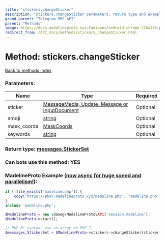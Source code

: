 ```yaml
---
title: "stickers.changeSticker"
description: "stickers.changeSticker parameters, return type and example"
grand_parent: "Telegram RPC API"
parent: "Methods"
image: https://docs.madelineproto.xyz/favicons/android-chrome-256x256.png
redirect_from: /API_docs/methods/stickers_changeSticker.html
---
```

# Method: stickers.changeSticker
[Back to methods index](index.html)



### Parameters:

| Name     |    Type       | Required |
|----------|---------------|----------|
|sticker|[MessageMedia, Update, Message or InputDocument](/API_docs/types/InputDocument.html) | Optional|
|emoji|[string](/API_docs/types/string.html) | Optional|
|mask\_coords|[MaskCoords](/API_docs/types/MaskCoords.html) | Optional|
|keywords|[string](/API_docs/types/string.html) | Optional|


### Return type: [messages.StickerSet](/API_docs/types/messages.StickerSet.html)

### Can bots use this method: **YES**


### MadelineProto Example ([now async for huge speed and parallelism!](https://docs.madelineproto.xyz/docs/ASYNC.html)):


```php
if (!file_exists('madeline.php')) {
    copy('https://phar.madelineproto.xyz/madeline.php', 'madeline.php');
}
include 'madeline.php';

$MadelineProto = new \danog\MadelineProto\API('session.madeline');
$MadelineProto->start();

// PHP 8+ syntax, use an array on PHP 7.
$messages_StickerSet = $MadelineProto->stickers->changeSticker(sticker: InputDocument, emoji: 'string', mask_coords: MaskCoords, keywords: 'string', );
```


